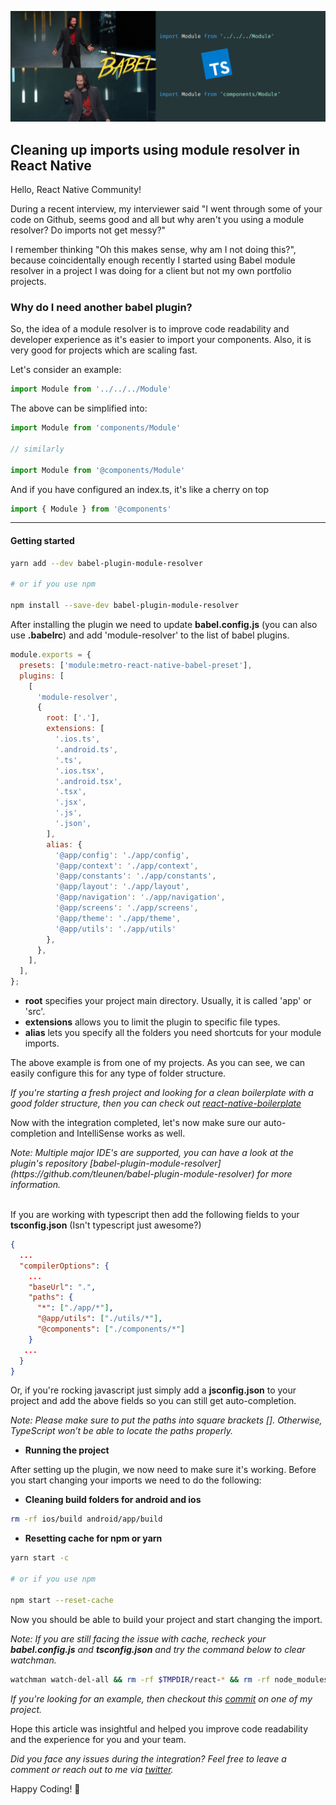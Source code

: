 ![cover](./assets/cover.png)
## Cleaning up imports using module resolver in React Native

Hello, React Native Community!

During a recent interview, my interviewer said "I went through some of your code on Github, seems good and all but why aren't you using a module resolver? Do imports not get messy?"

I remember thinking "Oh this makes sense, why am I not doing this?", because coincidentally enough recently I started using Babel module resolver in a project I was doing for a client but not my own portfolio projects.

### Why do I need another babel plugin?

So, the idea of a module resolver is to improve code readability and developer experience as it's easier to import your components. Also, it is very good for projects which are scaling fast.

Let's consider an example:

```js
import Module from '../../../Module'
```

The above can be simplified into:

```js
import Module from 'components/Module'

// similarly

import Module from '@components/Module'
```

And if you have configured an index.ts, it's like a cherry on top

```js
import { Module } from '@components'
```

----

#### Getting started

```bash
yarn add --dev babel-plugin-module-resolver

# or if you use npm

npm install --save-dev babel-plugin-module-resolver 
```

After installing the plugin we need to update **babel.config.js** (you can also use **.babelrc**) and add 'module-resolver' to the list of babel plugins.

```js
module.exports = {
  presets: ['module:metro-react-native-babel-preset'],
  plugins: [
    [
      'module-resolver',
      {
        root: ['.'],
        extensions: [
          '.ios.ts',
          '.android.ts',
          '.ts',
          '.ios.tsx',
          '.android.tsx',
          '.tsx',
          '.jsx',
          '.js',
          '.json',
        ],
        alias: {
          '@app/config': './app/config',
          '@app/context': './app/context',
          '@app/constants': './app/constants',
          '@app/layout': './app/layout',
          '@app/navigation': './app/navigation',
          '@app/screens': './app/screens',
          '@app/theme': './app/theme',
          '@app/utils': './app/utils'
        },
      },
    ],
  ],
};

```

- **root** specifies your project main directory. Usually, it is called 'app' or 'src'.
- **extensions** allows you to limit the plugin to specific file types.
- **alias** lets you specify all the folders you need shortcuts for your module imports.

The above example is from one of my projects.
As you can see, we can easily configure this for any type of folder structure.

<i>If you're starting a fresh project and looking for a clean boilerplate with a good folder structure, then you can check out [react-native-boilerplate](https://github.com/karanpratapsingh/react-native-boilerplate)</i>

Now with the integration completed, let's now make sure our auto-completion and IntelliSense works as well.

<i>
Note: Multiple major IDE's are supported, you can have a look at the plugin's repository [babel-plugin-module-resolver](https://github.com/tleunen/babel-plugin-module-resolver) for more information.
</i>

<br />If you are working with typescript then add the following fields to your **tsconfig.json** (Isn't typescript just awesome?)

```JSON
{
  ...
  "compilerOptions": {
    ...
    "baseUrl": ".",
    "paths": {
      "*": ["./app/*"],
      "@app/utils": ["./utils/*"],
      "@components": ["./components/*"]
    }
   ...
  }
}
```

Or, if you're rocking javascript just simply add a **jsconfig.json** to your project and add the above fields so you can still get auto-completion.

<i>Note: Please make sure to put the paths into square brackets []. Otherwise, TypeScript won’t be able to locate the paths properly.</i>

- **Running the project**

After setting up the plugin, we now need to make sure it's working.
Before you start changing your imports we need to do the following:

- **Cleaning build folders for android and ios**

```bash
rm -rf ios/build android/app/build
```

- **Resetting cache for npm or yarn**

```bash
yarn start -c

# or if you use npm

npm start --reset-cache
```

Now you should be able to build your project and start changing the import.

<i>Note: If you are still facing the issue with cache, recheck your **babel.config.js** and **tsconfig.json** and try the command below to clear watchman.</i>

```bash
watchman watch-del-all && rm -rf $TMPDIR/react-* && rm -rf node_modules/ && npm cache verify && npm install && npm start --reset-cache
```

<i>If you're looking for an example, then checkout this [commit](https://github.com/karanpratapsingh/Proximity/pull/30/commits/bca786ed31e01a7a5e6ee24dba6f4dd8a3373503) on one of my project.</i>

Hope this article was insightful and helped you improve code readability and the experience for you and your team.

<i>Did you face any issues during the integration? Feel free to leave a comment or reach out to me via [twitter](https://twitter.com/karan_6864).</i>


Happy Coding! 🎉